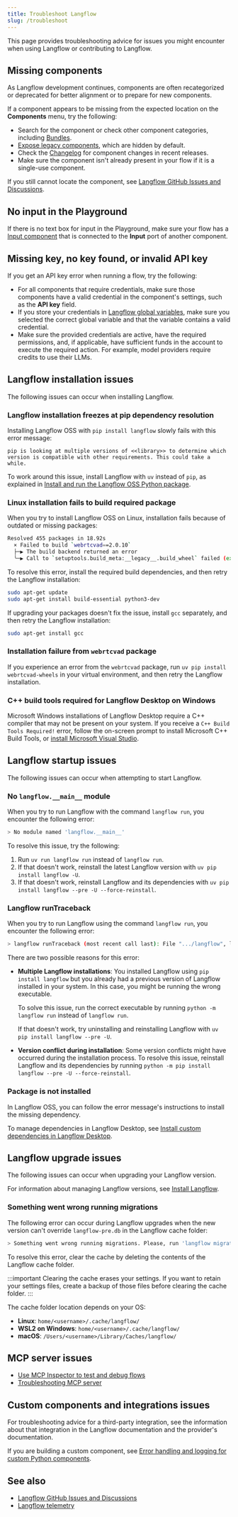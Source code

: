 ```yaml
---
title: Troubleshoot Langflow
slug: /troubleshoot
---
```


This page provides troubleshooting advice for issues you might encounter when using Langflow or contributing to Langflow.

## Missing components

As Langflow development continues, components are often recategorized or deprecated for better alignment or to prepare for new components.

If a component appears to be missing from the expected location on the **Components** menu, try the following:

* Search for the component or check other component categories, including [Bundles](/components-bundle-components).
* [Expose legacy components](/concepts-components#component-menus), which are hidden by default.
* Check the [Changelog](https://github.com/langflow-ai/langflow/releases/latest) for component changes in recent releases.
* Make sure the component isn't already present in your flow if it is a single-use component.

If you still cannot locate the component, see [Langflow GitHub Issues and Discussions](/contributing-github-issues).

## No input in the Playground

If there is no text box for input in the Playground, make sure your flow has a [Input component](/components-io) that is connected to the **Input** port of another component.

## Missing key, no key found, or invalid API key

If you get an API key error when running a flow, try the following:

* For all components that require credentials, make sure those components have a valid credential in the component's settings, such as the **API key** field.
* If you store your credentials in [Langflow global variables](/configuration-global-variables), make sure you selected the correct global variable and that the variable contains a valid credential.
* Make sure the provided credentials are active, have the required permissions, and, if applicable, have sufficient funds in the account to execute the required action. For example, model providers require credits to use their LLMs.

## Langflow installation issues

The following issues can occur when installing Langflow.

### Langflow installation freezes at pip dependency resolution

Installing Langflow OSS with `pip install langflow` slowly fails with this error message:

```text
pip is looking at multiple versions of <<library>> to determine which version is compatible with other requirements. This could take a while.
```

To work around this issue, install Langflow with `uv` instead of `pip`, as explained in [Install and run the Langflow OSS Python package](/get-started-installation#install-and-run-the-langflow-oss-python-package).

### Linux installation fails to build required package

When you try to install Langflow OSS on Linux, installation fails because of outdated or missing packages:

```bash
Resolved 455 packages in 18.92s
  × Failed to build `webrtcvad==2.0.10`
  ├─▶ The build backend returned an error
  ╰─▶ Call to `setuptools.build_meta:__legacy__.build_wheel` failed (exit status: 1)
```

To resolve this error, install the required build dependencies, and then retry the Langflow installation:

```bash
sudo apt-get update
sudo apt-get install build-essential python3-dev
```

If upgrading your packages doesn't fix the issue, install `gcc` separately, and then retry the Langflow installation:

```bash
sudo apt-get install gcc
```

### Installation failure from `webrtcvad` package

If you experience an error from the `webrtcvad` package, run `uv pip install webrtcvad-wheels` in your virtual environment, and then retry the Langflow installation.

### C++ build tools required for Langflow Desktop on Windows

Microsoft Windows installations of Langflow Desktop require a C++ compiler that may not be present on your system. If you receive a `C++ Build Tools Required!` error, follow the on-screen prompt to install Microsoft C++ Build Tools, or [install Microsoft Visual Studio](https://visualstudio.microsoft.com/downloads/).

## Langflow startup issues

The following issues can occur when attempting to start Langflow.

### No `langflow.__main__` module

When you try to run Langflow with the command `langflow run`, you encounter the following error:

```bash
> No module named 'langflow.__main__'
```

To resolve this issue, try the following:

1. Run `uv run langflow run` instead of `langflow run`.
2. If that doesn't work, reinstall the latest Langflow version with `uv pip install langflow -U`.
3. If that doesn't work, reinstall Langflow and its dependencies with `uv pip install langflow --pre -U --force-reinstall`.

### Langflow runTraceback

When you try to run Langflow using the command `langflow run`, you encounter the following error:

```bash
> langflow runTraceback (most recent call last): File ".../langflow", line 5, in <module>  from langflow.__main__ import mainModuleNotFoundError: No module named 'langflow.__main__'
```

There are two possible reasons for this error:

* **Multiple Langflow installations**: You installed Langflow using `pip install langflow` but you already had a previous version of Langflow installed in your system. In this case, you might be running the wrong executable.

    To solve this issue, run the correct executable by running `python -m langflow run` instead of `langflow run`.

    If that doesn't work, try uninstalling and reinstalling Langflow with `uv pip install langflow --pre -U`.

* **Version conflict during installation**: Some version conflicts might have occurred during the installation process. To resolve this issue, reinstall Langflow and its dependencies by running `python -m pip install langflow --pre -U --force-reinstall`.

### Package is not installed

In Langflow OSS, you can follow the error message's instructions to install the missing dependency.

To manage dependencies in Langflow Desktop, see [Install custom dependencies in Langflow Desktop](/install-custom-dependencies#langflow-desktop).

## Langflow upgrade issues

The following issues can occur when upgrading your Langflow version.

For information about managing Langflow versions, see [Install Langflow](/get-started-installation).

### Something went wrong running migrations

The following error can occur during Langflow upgrades when the new version can't override `langflow-pre.db` in the Langflow cache folder:

```bash
> Something went wrong running migrations. Please, run 'langflow migration --fix'
```

To resolve this error, clear the cache by deleting the contents of the Langflow cache folder.

:::important
Clearing the cache erases your settings.
If you want to retain your settings files, create a backup of those files before clearing the cache folder.
:::

The cache folder location depends on your OS:

- **Linux**: `home/<username>/.cache/langflow/`
- **WSL2 on Windows**: `home/<username>/.cache/langflow/`
- **macOS**: `/Users/<username>/Library/Caches/langflow/`

## MCP server issues

- [Use MCP Inspector to test and debug flows](/mcp-server#test-and-debug-flows)
- [Troubleshooting MCP server](/mcp-server#troubleshooting-mcp-server)

## Custom components and integrations issues

For troubleshooting advice for a third-party integration, see the information about that integration in the Langflow documentation and the provider's documentation.

If you are building a custom component, see [Error handling and logging for custom Python components](/components-custom-components#error-handling-and-logging).

## See also

- [Langflow GitHub Issues and Discussions](/contributing-github-issues)
- [Langflow telemetry](/contributing-telemetry)